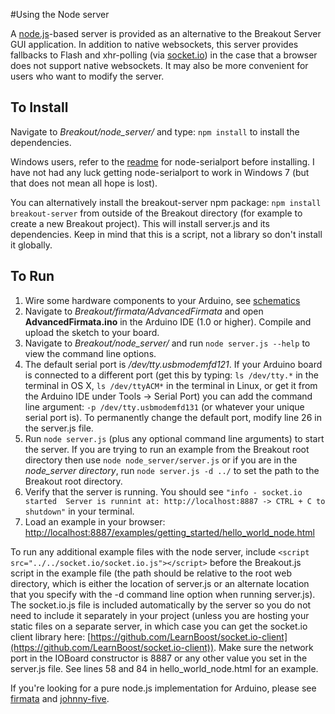 #Using the Node server

A [node.js](http://nodejs.org/)-based server is provided as an alternative to the Breakout Server GUI application. In addition to native websockets, this server provides fallbacks to Flash and xhr-polling (via [socket.io](https://github.com/LearnBoost/socket.io)) in the case that a browser does not support native websockets. It may also be more convenient for users who want to modify the server.

## To Install

Navigate to *Breakout/node_server/* and type: `npm install` to install the dependencies.

Windows users, refer to the [readme](https://github.com/voodootikigod/node-serialport/blob/master/README.md) for node-serialport before installing. I have not had any luck getting node-serialport to work in Windows 7 (but that does not mean all hope is lost).

You can alternatively install the breakout-server npm package: `npm install breakout-server` from outside of the Breakout directory (for example to create a new Breakout project). This will install server.js and its dependencies. Keep in mind that this is a script, not a library so don't install it globally.

## To Run

1. Wire some hardware components to your Arduino, see [schematics](http://breakoutjs.com/examples/schematics.pdf)
2. Navigate to *Breakout/firmata/AdvancedFirmata* and open **AdvancedFirmata.ino** in the Arduino IDE (1.0 or higher). Compile and upload the sketch to your board.
3. Navigate to *Breakout/node_server/* and run `node server.js --help` to view the command line options.
4. The default serial port is */dev/tty.usbmodemfd121*. If your Arduino board is connected to a different port (get this by typing: `ls /dev/tty.*` in the terminal in OS X, `ls /dev/ttyACM*` in the terminal in Linux, or get it from the Arduino IDE under Tools -> Serial Port) you can add the command line argument: `-p /dev/tty.usbmodemfd131` (or whatever your unique serial port is). To permanently change the default port, modify line 26 in the server.js file.
5. Run `node server.js` (plus any optional command line arguments) to start the server. If you are trying to run an example from the Breakout root directory then use `node node_server/server.js` or if you are in the *node_server directory*, run `node server.js -d ../` to set the path to the Breakout root directory.
6. Verify that the server is running. You should see `"info - socket.io started  Server is runnint at: http://localhost:8887 -> CTRL + C to shutdown"` in your terminal.
7. Load an example in your browser: [http://localhost:8887/examples/getting_started/hello_world_node.html](http://localhost:8887/examples/getting_started/hello_world_node.html)

To run any additional example files with the node server, include `<script src="../../socket.io/socket.io.js"></script>` before the Breakout.js script in the example file (the path should be relative to the root web directory, which is either the location of server.js or an alternate location that you specify with the -d command line option when running server.js). The socket.io.js file is included automatically by the server so you do not need to include it separately in your project (unless you are hosting your static files on a separate server, in which case you can get the socket.io client library here: [https://github.com/LearnBoost/socket.io-client](https://github.com/LearnBoost/socket.io-client)). Make sure the network port in the IOBoard constructor is 8887 or any other value you set in the server.js file. See lines 58 and 84 in hello_world_node.html for an example.

If you're looking for a pure node.js implementation for Arduino, please see [firmata](https://github.com/jgautier/firmata) and [johnny-five](https://github.com/rwldrn/johnny-five).

